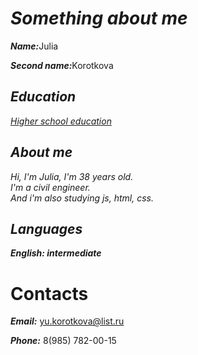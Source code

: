 # <b><i>Something about me</i></b>
 <i><b>Name:</b></i>Julia
 
 <i><b>Second name:</i></b>Korotkova
 
 ## <i>Education</i>
 
 <i>[Higher school education](http://sh65-volg.narod.ru/)</i>
 
 ## <b><i>About me</i></b>

<i>Hi, I'm Julia, I'm 38 years old.<br> I'm a civil engineer.<br> And i'm also studying js, html, css.</i>

## <i>Languages</i>

<b><i>English: intermediate</i></b> 

# Contacts

<b><i>Email:</i></b> yu.korotkova@list.ru

<b><i>Phone:</b></i> 8(985) 782-00-15
